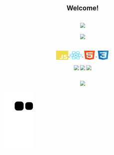 
<div align="center">
<h2> Welcome!</h2>
</div>
</br>
<div align="center">
  <div align="center">
  <a href="https://github.com/Gab1777">
    <img height="180em" src="[https://github-readme-stats.vercel.app/api?username=formandodev&show_icons=true&theme=dark&include_all_commits=true&count_private=true](https://github-readme-stats.vercel.app/api?username=Gabb1777&show_icons=true&theme=dark&include_all_commits=true&count_private=true)"/>
    </div>
</br>
  <div align="center">
    <img height="180em" src="https://github-readme-stats.vercel.app/api?username=Gab1777&show_icons=true&theme=dark&include_all_commits=true&count_private=true"/>
</div>
</div>
</br>
 <div align="center">
<div style="display: inline_block"><br>
  <img align="center" alt="Formando-Js" height="30" width="40" src="https://raw.githubusercontent.com/devicons/devicon/master/icons/javascript/javascript-plain.svg">
  <img align="center" alt="Formando-React" height="30" width="40" src="https://raw.githubusercontent.com/devicons/devicon/master/icons/react/react-original.svg">
  <img align="center" alt="Formando -HTML" height="30" width="40" src="https://raw.githubusercontent.com/devicons/devicon/master/icons/html5/html5-original.svg">
  <img align="center" alt="Formando-CSS" height="30" width="40" src="https://raw.githubusercontent.com/devicons/devicon/master/icons/css3/css3-original.svg">
</div>
 </div>
</br>

 <div align="center">
  <a href="https://www.youtube.com/c/gabscript7" target="_blank"><img src="https://img.shields.io/badge/YouTube-FF0000?style=for-the-badge&logo=youtube&logoColor=white" target="_blank"></a>
  <a href="https://www.instagram.com/gablovesl" target="_blank"><img src="https://img.shields.io/badge/-Instagram-%23E4405F?style=for-the-badge&logo=instagram&logoColor=white" target="_blank"></a> 
  <a href = "mailto:gabb55557"><img src="https://img.shields.io/badge/-Gmail-%23333?style=for-the-badge&logo=gmail&logoColor=white" target="_blank"></a>
</div>
</br>
<p align="center">   <img alingn="center" src="https://profile-counter.glitch.me/Formandodev/count.svg" /></p>


![snake gif](https://github.com/Formandodev/Formandodev/blob/output/github-contribution-grid-snake.svg)
